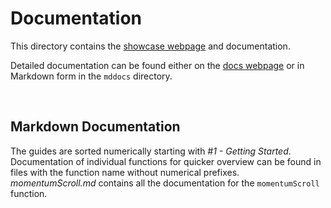 # Documentation

This directory contains the [showcase webpage](http://slickscroll.musabhassan.com) and documentation. 

Detailed documentation can be found either on the [docs webpage](http://slickscroll.musabhassan.com/webdocs) or in Markdown form in the `mddocs` directory.

<br>

## Markdown Documentation

The guides are sorted numerically starting with *#1 - Getting Started*. Documentation of individual functions for quicker overview can be found in files with the function name without numerical prefixes. *momentumScroll.md* contains all the documentation for the `momentumScroll` function.